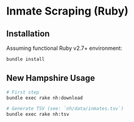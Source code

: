 # Inmate Scraping (Ruby)

## Installation
Assuming functional Ruby v2.7+ environment:

```sh
bundle install
```

## New Hampshire Usage

```sh
# First step
bundle exec rake nh:download

# Generate TSV (see: `nh/data/inmates.tsv`)
bundle exec rake nh:tsv
```
